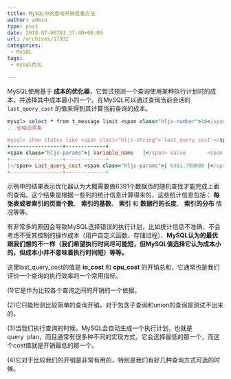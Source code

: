 ```yaml
---
title: MySQL中的查询开销查看方法
author: admin
type: post
date: 2018-07-06T01:37:40+00:00
url: /archives/17932
categories:
 - MySQL
tags:
 - mysql优化

---
```


MySQL使用基于 **成本的优化器**，它尝试预测一个查询使用某种执行计划时的成本，并选择其中成本最小的一个。在MySQL可以通过查询当前会话的 `last_query_cost` 的值来得到其计算当前查询的成本。


```ruby
mysql> select * from t_message limit <span class="hljs-number">10</span>;
...省略结果集

mysql> show status like <span class="hljs-string">'last_query_cost'</span>;
+-----------------+-------------+
<span class="hljs-params">| Variable_name   |</span> Value       <span class="hljs-params">|
+-----------------+-------------+
|</span> Last_query_cost <span class="hljs-params">| 6391.799000 |</span>
+-----------------+-------------+

```

示例中的结果表示优化器认为大概需要做6391个数据页的随机查找才能完成上面的查询。这个结果是根据一些列的统计信息计算得来的，这些统计信息包括： **每张表或者索引的页面个数**、 **索引的基数**、 **索引** 和 **数据行的长度**、 **索引的分布** 情况等等。


有非常多的原因会导致MySQL选择错误的执行计划，比如统计信息不准确、不会考虑不受其控制的操作成本（用户自定义函数、存储过程）、**MySQL认为的最优跟我们想的不一样（我们希望执行时间尽可能短，但MySQL值选择它认为成本小的，但成本小并不意味着执行时间短）等等。**

这里last_query_cost的值是 **io_cost** 和 **cpu_cost** 的开销总和，它通常也是我们评价一个查询的执行效率的一个常用指标。


(1)它是作为比较各个查询之间的开销的一个依据。


(2)它只能检测比较简单的查询开销，对于包含子查询和union的查询是测试不出来的。


(3)当我们执行查询的时候，MySQL会自动生成一个执行计划，也就是query  plan，而且通常有很多种不同的实现方式，它会选择最低的那一个，而这个cost值就是开销最低的那一个。


(4)它对于比较我们的开销是非常有用的，特别是我们有好几种查询方式可选的时候。
